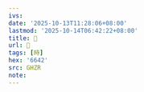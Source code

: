 ```yaml
---
ivs:
date: '2025-10-13T11:28:06+08:00'
lastmod: '2025-10-14T06:42:22+08:00'
title: 󰛟
url: 󰛟
tags: [時]
hex: '6642'
src: GHZR
note:
---
```


